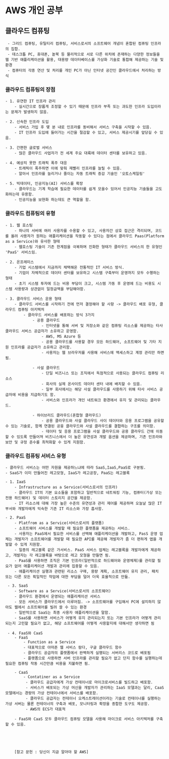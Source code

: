 # AWS 개인 공부

## 클라우드 컴퓨팅
     - 그리드 컴퓨팅, 유틸티리 컴퓨팅, 서비스로서의 소프트웨어 개념이 혼합된 컴퓨팅 인프라의 집합.
     - 데스크톱 PC, 휴대폰, 놑북 등 물리적으로 서로 다른 위치에 존재하는 다양한 정보들을 웹 기반 애플리케이션을 활용, 대용량 데이터베이스를 가상화 기술로 통합해 제공하는 기술 및 환경
     - 컴퓨터의 각종 연산 및 처리를 개인 PC가 아닌 인터넷 공간인 클라우드에서 처리하는 방식
   
   ### 클라우드 컴퓨팅의 장점
    - 1. 유연한 IT 인프라 관리
        - 실시간으로 장롭게 조정할 수 있기 때문에 인프라 부족 또는 과도한 인프라 도입이라는 문제가 발생하지 않음.
    
    - 2. 신속한 인프라 도입
        - 서비스 가입 후 몇 분 내로 인프라를 동비해서 서비스 구축을 시작할 수 있음.
        - IT 인프라 도입에 들어가는 시간을 절감할 수 있고, 서비스 제공시기를 앞당길 수 있음.
        
    - 3. 간편한 글로벌 서비스
        - 많은 클라우드 사업자가 전 세계 주요 대륙에 데이터 센터를 보유하고 있음.
        
    - 4. 예상치 못한 트래픽 폭주 대응
        - 트래픽이 폭주하면 이에 맞춰 재빨리 인프라를 늘릴 수 있음.
        - 알아서 인프라를 늘리거나 줄이는 자동 트래픽 증감 기술인 '오토스케일링'
    
    - 5. 빅데이터, 인공지능(AI) 서비스를 확장
        - 클라우드는 기계 학습에 필요한 데이터를 쉽게 모을수 있어서 인공지능 기술들을 고도화하는데 유용함.
        - 인공지능을 보현화 하는데도 큰 역할을 함.
    
  
   ### 클라우드 컴퓨팅의 유형
    - 1. 웹 호스팅
        - 하나의 서버에 여러 사용자를 수용할 수 있고, 사용자간 상호 접근은 격리되며, 코드를 올려 사용자가 원하는 애플리케이션을 작동할 수 있다는 점에서 클라우드 Paas(Platform as a Service)와 유사한 형태
        - 웹호스팅 기술이 기존 한계점을 극복하며 진화한 형태가 클라우드 서비스의 한 유형인 'PaaS' 서비스임.
        
    - 2. 온프레미스
        - 기업 시스템에서 지금까지 채택해온 전통적인 IT 서비스 방식.
        - 기업이 자체적으로 데이터 센터를 보유하고 시스템 구축부터 운영까지 모두 수행하는 형태
        - 초기 시스템 투자에 드는 비용 부담이 크고, 시스템 가동 후 운영에 드는 비용도 시스템 사용량과 상관없이 일정금액을 부담해야함.
        
    - 3. 클라우드 서비스 운용 형태
        - 클라우드 서비스를 시작하기 전에 먼저 결정해야 할 사항 -> 클라우드 배포 유형, 클라우드 컴퓨팅 아키텍처
            - 클라우드 서비스를 배포하는 방식 3가지
                - 공용 클라우드
                    - 인터넷을 통해 서버 및 저장소와 같은 컴퓨팅 리소스를 제공하는 타사 클라우드 서비스 공급자가 소유하고 운영함.
                    - AWS, MS Azure 등
                    - 공용 클라우드를 사용할 경우 모든 하드웨어, 소프트웨어 및 기타 지원 인프라를 공급자가 소유하고 관리함.
                    - 사용자는 웹 브라우저를 사용해 서비스에 액세스하고 계정 관리만 하면 됨.
                    
                - 사설 클라우드
                    - 단일 비즈니스 또는 조직에서 독점적으로 사용되는 클라우드 컴퓨팅 리소스
                    - 회사의 실제 온사이트 데이터 센터 내에 배치할 수 있음.
                    - 일부 회사에서는 해당 사설 클라우드를 사용하기 위해 타사 서비스 공급자에 비용을 지급하기도 함.
                    - 서비스와 인프라가 개인 네트워크 환경에서 유지 및 관리되는 클라우드.
                    
                - 하이브리드 클라우드(혼합형 클라우드)
                    - 공용 클라우드와 사설 클라우드 사이 데이터와 응용 프로그램을 공유할 수 있는 기술로, 함께 연결된 공융 클라우드와 사설 클라우드를 결합하는 구조를 의미함.
                    - 데이터 및 응용 프로그램을 사설 클라우드와 공용 클라우드 간에 이동할 수 있도록 만들어져 비즈니스에서 더 높은 유연성과 개발 옵션을 제공하며, 기존 인프라와 보안 및 규정 준수를 최적화할 수 있게 지원함.
                    
   ### 클라우드 컴퓨팅 서비스 유형
    - 클라우드 서비스는 어떤 자원을 제공하느냐에 따라 SaaS,IaaS,PaaS로 구분됨.
    - SaaS가 이미 만들어진 레고모형, IaaS가 레고공장, PaaS는 레고블록
    
    - 1. IaaS
        - Infrastructure as a Service(서비스로서의 인프라)
        - 클라우드 IT의 기본 요소들을 포함하고 일반적으로 네트워킹 기능, 컴퓨터(가상 또는 전용 하드웨어) 및 데이터 스토리지 공간을 제공함.
        - IT 리소스에 대해 가장 높은 수준의 유연성과 관리 제어를 제공하며 오늘날 많은 IT 부서와 개발자에게 익숙한 기존 IT 리소스와 가장 흡사함.
        
    - 2. PaaS
        - Platfrom as a Service(서비스로서의 플랫폼)
        - 소프트웨어 서비스를 개발할 때 필요한 플랫폼을 제공하는 서비스.
        - 사용자는 PaaS에서 필요한 서비스를 선택해 애플리케이션을 개발하고, PasS 운영 업체는 개발자가 소프트웨어를 개발할 때 필요한 API를 제공해 개발자가 좀 더 편하게 앱을 개발할 수 있게 지원함.
        - 일종의 레고블록 같은 가서비스. PaaS 서비스 업체는 레고블록을 개발자에게 제공하고, 개발자는 각 레고블록을 바탕으로 레고 모형을 만들면 됨.
        - PaaS를 사용하면 조직은 기본 인프라(일반적으로 하드웨어와 운영체제)를 관리할 필요가 없어 애플리케이션 개발과 관리에 집중할 수 있음.
        - 애플리케이션 실행과 관련된 리소스 구매, 용량 계획, 소프트웨어 유지 관리, 패치 또는 다른 모든 획일적인 작업에 대한 부담을 덜어 더욱 효율적으로 만듦.
        
     - 3. SaaS
        - Software as a Service(서비스로서의 소프트웨어)
        - 클라우드 환경에서 운영되는 애플리케이션 서비스
        - 모든 서비스가 클라우드에서 이루어짐. -> 소프트웨어를 구입해서 PC에 설치하지 않아도 웹에서 소프트웨어를 빌려 쓸 수 있는 환경
        - 일반적으로 SaaS는 최종 사용자 애플리케이션을 말함.
        - SaaS를 사용하면 서비스가 어떻게 유지 관리되는지 또는 기본 인프라가 어떻게 관리되는지 고민할 필요가 없고, 해당 소프트웨어를 어떻게 사용할지에 대해서만 생각하면 됨
     
     - 4. FaaS와 CaaS
        - FaaS
            - Function as a Service
            - 대표적으로 아마존 웹 서비스 람다, 구글 클라우드 함수
            - 클라우드 공급자의 플랫폼에서 완벽하게 실행되는 서버리스 코드로 배포됨
            - 플랫폼으로 사용하면 서버 인프라를 관리할 필요가 없고 단지 함수를 실행하는데 필요한 컴퓨팅 작동 시간만큼 비용을 지불하면 됨.
        
        - CaaS
            - Contatiner as a Service
             - 클라우드 공급자에게 가상 컨테이너로 마이크로서비스를 빌드하고 배포함.
             - 서비스가 배포되는 가상 머신을 개발자가 관리하는 IaaS 모델과는 달리, CaaS 모델에서는 경량의 가상 컨테이너에서 서비스를 배포함.
             - 클라우드 공급자는 컨테이너 오케스트레이션이라는 기술로 컨테이너를 실행하는 가상 서버는 물론 컨테이너의 구축과 배포, 모니터링과 확장을 종합한 도구도 제공함.
             - AWS의 ECS가 대표적
        
        - FaaS와 CaaS 모두 클라우드 컴퓨팅 모델을 사용해 마이크로 서비스 아키텍처를 구축할 수 있음.
        
        
        
        
        
        [참고 문헌 : 당신이 지금 알아야 할 AWS]       